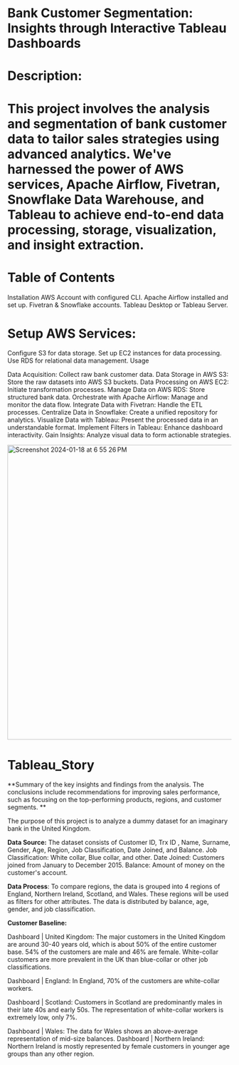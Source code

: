 # Bank Customer Segmentation: Insights through Interactive Tableau Dashboards 
# Description:

# This project involves the analysis and segmentation of bank customer data to tailor sales strategies using advanced analytics. We've harnessed the power of AWS services, Apache Airflow, Fivetran, Snowflake Data Warehouse, and Tableau to achieve end-to-end data processing, storage, visualization, and insight extraction.

# Table of Contents
  Installation
  AWS Account with configured CLI.
  Apache Airflow installed and set up.
  Fivetran & Snowflake accounts.
  Tableau Desktop or Tableau Server.

# Setup AWS Services:
  Configure S3 for data storage.
  Set up EC2 instances for data processing.
  Use RDS for relational data management.
  Usage

Data Acquisition: Collect raw bank customer data.
Data Storage in AWS S3: Store the raw datasets into AWS S3 buckets.
Data Processing on AWS EC2: Initiate transformation processes.
Manage Data on AWS RDS: Store structured bank data.
Orchestrate with Apache Airflow: Manage and monitor the data flow.
Integrate Data with Fivetran: Handle the ETL processes.
Centralize Data in Snowflake: Create a unified repository for analytics.
Visualize Data with Tableau: Present the processed data in an understandable format.
Implement Filters in Tableau: Enhance dashboard interactivity.
Gain Insights: Analyze visual data to form actionable strategies.

<img width="662" alt="Screenshot 2024-01-18 at 6 55 26 PM" src="https://github.com/ankur1508ojha/Bank-Customer-Segmentation-Insights-through-Interactive-Tableau-Dashboards/assets/102976689/44fced4d-dba8-43d1-95fd-beca9bb932d0">





# Tableau_Story
**Summary of the key insights and findings from the analysis. The conclusions include recommendations for improving sales performance, such as focusing on the top-performing products, regions, and customer segments.
**

The purpose of this project is to analyze a dummy dataset for an imaginary bank in the United Kingdom. 

**Data Source:**
The dataset consists of Customer ID, Trx ID , Name, Surname, Gender, Age, Region, Job Classification, Date Joined, and Balance.
Job Classification: White collar, Blue collar, and other.
Date Joined: Customers joined from January to December 2015.
Balance: Amount of money on the customer's account.

**Data Process**:
To compare regions, the data is grouped into 4 regions of England, Northern Ireland, Scotland, and Wales.
These regions will be used as filters for other attributes.
The data is distributed by balance, age, gender, and job classification.

**Customer Baseline:**

Dashboard | United Kingdom: The major customers in the United Kingdom are around 30-40 years old, which is about 50% of the entire customer base. 54% of the customers are male and 46% are female. White-collar customers are more prevalent in the UK than blue-collar or other job classifications.

Dashboard | England: In England, 70% of the customers are white-collar workers.

Dashboard | Scotland: Customers in Scotland are predominantly males in their late 40s and early 50s. The representation of white-collar workers is extremely low, only 7%.

Dashboard | Wales: The data for Wales shows an above-average representation of mid-size balances.
Dashboard | Northern Ireland: Northern Ireland is mostly represented by female customers in younger age groups than any other region.
